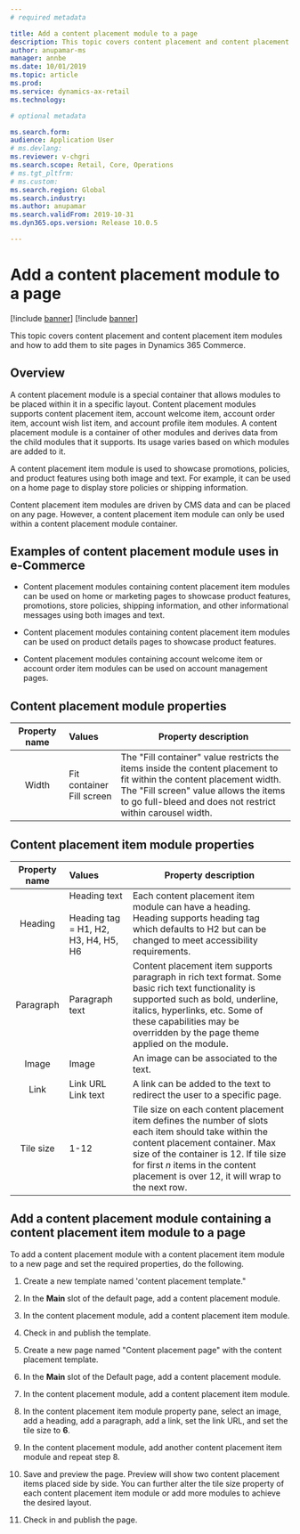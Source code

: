 ```yaml
---
# required metadata

title: Add a content placement module to a page
description: This topic covers content placement and content placement item modules and how to add them to site pages in Dynamics 365 Commerce.
author: anupamar-ms
manager: annbe
ms.date: 10/01/2019
ms.topic: article
ms.prod: 
ms.service: dynamics-ax-retail
ms.technology: 

# optional metadata

ms.search.form:  
audience: Application User
# ms.devlang: 
ms.reviewer: v-chgri
ms.search.scope: Retail, Core, Operations
# ms.tgt_pltfrm: 
# ms.custom: 
ms.search.region: Global
ms.search.industry: 
ms.author: anupamar
ms.search.validFrom: 2019-10-31
ms.dyn365.ops.version: Release 10.0.5

---
```

# Add a content placement module to a page

[!include [banner](../includes/preview-banner.md)]
[!include [banner](../includes/banner.md)]

This topic covers content placement and content placement item modules and how to add them to site pages in Dynamics 365 Commerce.

## Overview

A content placement module is a special container that allows modules to be placed within it in a specific layout. Content placement modules supports content placement item, account welcome item, account order item, account wish list item, and account profile item modules. A content placement module is a container of other modules and derives data from the child modules that it supports. Its usage varies based on which modules are added to it.

A content placement item module is used to showcase promotions, policies, and product features using both image and text. For example, it can be used on a home page to display store policies or shipping information. 

Content placement item modules are driven by CMS data and can be placed on any page. However, a content placement item module can only be used within a content placement module container. 

## Examples of content placement module uses in e-Commerce

* Content placement modules containing content placement item modules can be used on home or marketing pages to showcase product features, promotions, store policies, shipping information, and other informational messages using both images and text.

* Content placement modules containing content placement item modules can be used on product details pages to showcase product features.

* Content placement modules containing account welcome item or account order item modules can be used on account management pages.

## Content placement module properties

| Property name | Values                                                    | Property description                                         |
| :-----------: | :-------------------------------------------------------- | ------------------------------------------------------------ |
|     Width     | Fit container<br />Fill screen                            | The "Fill container" value restricts the items inside the content placement to fit within the content placement width.<br/>The "Fill screen" value allows the items to go full-bleed and does not restrict within carousel width. |

## Content placement item module properties

| Property name | Values                                                       | Property description                                         |
| :-----------: | :----------------------------------------------------------- | ------------------------------------------------------------ |
|    Heading    | Heading text<br /><br />Heading tag = H1, H2, H3, H4, H5, H6 | Each content placement item module can have a heading. Heading   supports heading tag which defaults to H2 but can be changed to meet   accessibility requirements. |
|   Paragraph   | Paragraph text                                               | Content placement item supports paragraph in rich text format. Some   basic rich text functionality is supported such as bold, underline, italics, hyperlinks, etc. Some of these capabilities may be overridden by the page theme applied on the module. |
|     Image     | Image                                                        | An image can be associated to the text.                      |
|     Link      | Link URL <br />Link text                                     | A link can be added to the text to redirect the user to a specific page. |
|   Tile size   | 1-12                                                         | Tile size on each content placement item defines the number of slots each item should take within the content placement container. Max size of the container is 12. If tile size for first *n* items in the content placement is over 12, it will wrap to the next row. |

 

## Add a content placement module containing a content placement item module to a page  

To add a content placement module with a content placement item module to a new page and set the required properties, do the following. 

1. Create a new template named 'content placement template."

1. In the **Main** slot of the default page, add a content placement module. 

1. In the content placement module, add a content placement item module.

1. Check in and publish the template. 

1. Create a new page named "Content placement page" with the content placement template.

1. In the **Main** slot of the Default page, add a content placement module.

1. In the content placement module, add a content placement item module.

1. In the content placement item module property pane, select an image, add a heading, add a paragraph, add a link, set the link URL, and set the tile size  to **6**.

1. In the content placement module, add another content placement item module and repeat step 8.

1. Save and preview the page. Preview will show two content placement items placed side by side. You can further alter the tile size property of each content placement item module or add more modules to achieve the desired layout. 

1. Check in and publish the page. 

